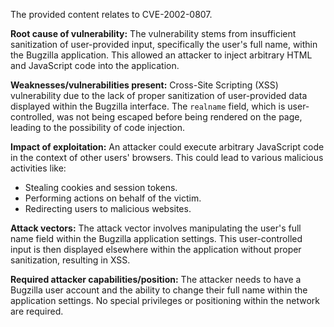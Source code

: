 The provided content relates to CVE-2002-0807.

**Root cause of vulnerability:**
The vulnerability stems from insufficient sanitization of user-provided input, specifically the user's full name, within the Bugzilla application. This allowed an attacker to inject arbitrary HTML and JavaScript code into the application.

**Weaknesses/vulnerabilities present:**
Cross-Site Scripting (XSS) vulnerability due to the lack of proper sanitization of user-provided data displayed within the Bugzilla interface. The `realname` field, which is user-controlled, was not being escaped before being rendered on the page, leading to the possibility of code injection.

**Impact of exploitation:**
An attacker could execute arbitrary JavaScript code in the context of other users' browsers. This could lead to various malicious activities like:
- Stealing cookies and session tokens.
- Performing actions on behalf of the victim.
- Redirecting users to malicious websites.

**Attack vectors:**
The attack vector involves manipulating the user's full name field within the Bugzilla application settings. This user-controlled input is then displayed elsewhere within the application without proper sanitization, resulting in XSS.

**Required attacker capabilities/position:**
The attacker needs to have a Bugzilla user account and the ability to change their full name within the application settings. No special privileges or positioning within the network are required.
